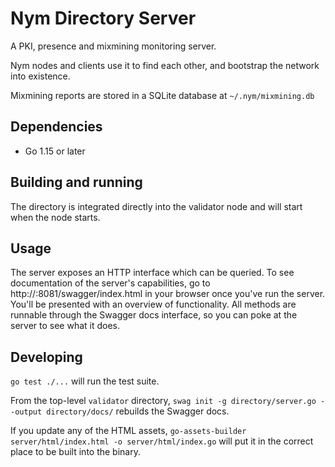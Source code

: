 # Nym Directory Server

A PKI, presence and mixmining monitoring server.

Nym nodes and clients use it to find each other, and bootstrap the network into existence. 

Mixmining reports are stored in a SQLite database at `~/.nym/mixmining.db`

## Dependencies

* Go 1.15 or later

## Building and running

The directory is integrated directly into the validator node and will start when the node starts.

## Usage

The server exposes an HTTP interface which can be queried. To see documentation 
of the server's capabilities, go to http://<deployment-host>:8081/swagger/index.html in
your browser once you've run the server. You'll be presented with an overview
of functionality. All methods are runnable through the Swagger docs interface, 
so you can poke at the server to see what it does. 

## Developing

`go test ./...` will run the test suite.

From the top-level `validator` directory, `swag init -g directory/server.go --output directory/docs/` rebuilds the Swagger docs.

If you update any of the HTML assets,
`go-assets-builder server/html/index.html -o server/html/index.go` will
put it in the correct place to be built into the binary. 

